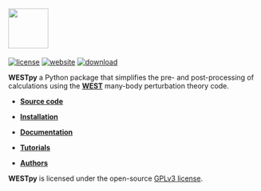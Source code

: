 # <img src="https://west-code.org/images/poster.png" height=80>

[![license](https://img.shields.io/github/license/west-code-development/westpy.svg)](https://github.com/west-code-development/westpy/blob/master/LICENSE)
[![website](https://img.shields.io/badge/website-WEST-red)](https://west-code.org)
[![download](https://img.shields.io/badge/download-releases-blue)](https://github.com/west-code-development/westpy/tags/)

**WESTpy** a Python package that simplifies the pre- and post-processing of calculations using the **[WEST](https://west-code.org)** many-body perturbation theory code.

* **[Source code](https://github.com/west-code-development/westpy)**

* **[Installation](https://west-code.org/doc/westpy/latest/installation.html)**

* **[Documentation](https://west-code.org/doc/westpy/latest/)**

* **[Tutorials](https://west-code.org/doc/westpy/latest/tutorial.html)**

* **[Authors](AUTHORS.md)**

**WESTpy** is licensed under the open-source [GPLv3 license](https://www.gnu.org/licenses/gpl-3.0.html).

